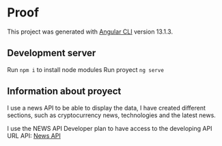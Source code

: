 # Proof

This project was generated with [Angular CLI](https://github.com/angular/angular-cli) version 13.1.3.

## Development server

Run `npm i` to install node modules
Run proyect `ng serve` 


## Information about proyect

I use a news API to be able to display the data, I have created different sections, such as cryptocurrency news, technologies and the latest news.

I use the NEWS API Developer plan to have access to the developing API
URL API: [News API](https://newsapi.org/)